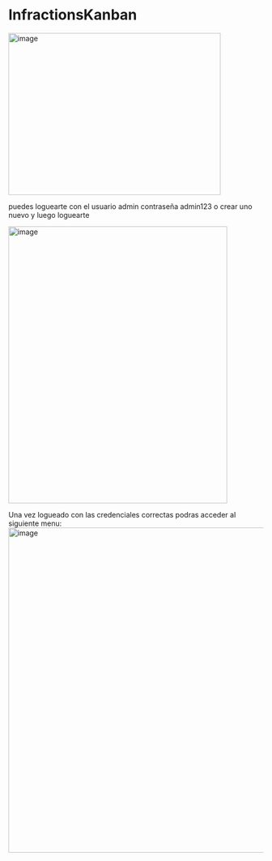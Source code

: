 # InfractionsKanban

<img width="419" height="320" alt="image" src="https://github.com/user-attachments/assets/06939e3b-b086-4c07-b508-7e9125fa607f" />

 puedes loguearte con el usuario admin contraseña admin123 o crear uno nuevo y luego loguearte

<img width="432" height="547" alt="image" src="https://github.com/user-attachments/assets/5d71d2a0-ab65-479a-ae4b-b05aa03a70c3" />

Una vez logueado con las credenciales correctas podras acceder al siguiente menu:
<img width="1336" height="642" alt="image" src="https://github.com/user-attachments/assets/418b1788-0e08-45f0-846c-a315b91399e7" />






